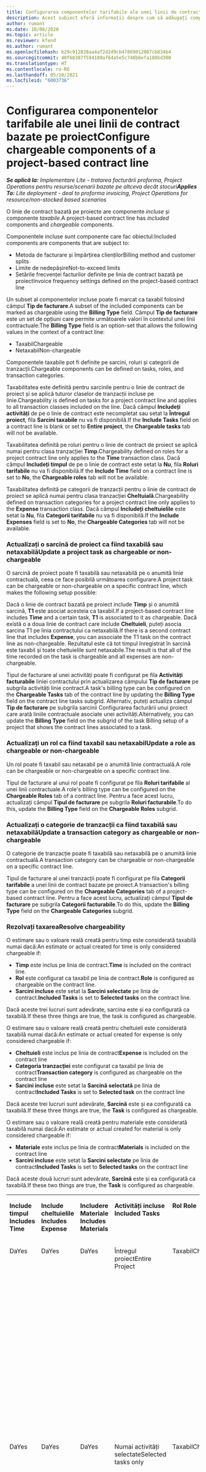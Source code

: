 ```yaml
---
title: Configurarea componentelor tarifabile ale unei linii de contract bazate pe proiect
description: Acest subiect oferă informații despre cum să adăugați componente taxabile la liniile contractuale în Project Operations.
author: rumant
ms.date: 10/08/2020
ms.topic: article
ms.reviewer: kfend
ms.author: rumant
ms.openlocfilehash: b29c912828aa4af2d2d9cb47869012087cb834b4
ms.sourcegitcommit: 40f68387f594180af64a5e5c748b6efa188bd300
ms.translationtype: HT
ms.contentlocale: ro-RO
ms.lasthandoff: 05/10/2021
ms.locfileid: "6003736"
---
```

# <a name="configure-chargeable-components-of-a-project-based-contract-line"></a><span data-ttu-id="975c3-103">Configurarea componentelor tarifabile ale unei linii de contract bazate pe proiect</span><span class="sxs-lookup"><span data-stu-id="975c3-103">Configure chargeable components of a project-based contract line</span></span>

<span data-ttu-id="975c3-104">_**Se aplică la:** Implementare Lite - tratarea facturării proforma, Project Operations pentru resurse/scenarii bazate pe altceva decât stocuri_</span><span class="sxs-lookup"><span data-stu-id="975c3-104">_**Applies To:** Lite deployment - deal to proforma invoicing, Project Operations for resource/non-stocked based scenarios_</span></span>

<span data-ttu-id="975c3-105">O linie de contract bazată pe proiecte are componente *incluse* și componente *taxabile*.</span><span class="sxs-lookup"><span data-stu-id="975c3-105">A project-based contract line has *included* components and *chargeable* components.</span></span>

<span data-ttu-id="975c3-106">Componentele incluse sunt componente care fac obiectul:</span><span class="sxs-lookup"><span data-stu-id="975c3-106">Included components are components that are subject to:</span></span>

  - <span data-ttu-id="975c3-107">Metoda de facturare și împărțirea clienților</span><span class="sxs-lookup"><span data-stu-id="975c3-107">Billing method and customer splits</span></span>
  - <span data-ttu-id="975c3-108">Limite de nedepășire</span><span class="sxs-lookup"><span data-stu-id="975c3-108">Not-to-exceed limits</span></span> 
  - <span data-ttu-id="975c3-109">Setările frecvenței facturilor definite pe linia de contract bazată pe proiect</span><span class="sxs-lookup"><span data-stu-id="975c3-109">Invoice frequency settings defined on the project-based contract line</span></span>

<span data-ttu-id="975c3-110">Un subset al componentelor incluse poate fi marcat ca taxabil folosind câmpul **Tip de facturare**.</span><span class="sxs-lookup"><span data-stu-id="975c3-110">A subset of the included components can be marked as chargeable using the **Billing Type** field.</span></span> <span data-ttu-id="975c3-111">Câmpul **Tip de facturare** este un set de opțiuni care permite următoarele valori în contextul unei linii contractuale:</span><span class="sxs-lookup"><span data-stu-id="975c3-111">The **Billing Type** field is an option-set that allows the following values in the context of a contract line:</span></span>

  - <span data-ttu-id="975c3-112">Taxabil</span><span class="sxs-lookup"><span data-stu-id="975c3-112">Chargeable</span></span>
  - <span data-ttu-id="975c3-113">Netaxabil</span><span class="sxs-lookup"><span data-stu-id="975c3-113">Non-chargeable</span></span>

<span data-ttu-id="975c3-114">Componentele taxabile pot fi definite pe sarcini, roluri și categorii de tranzacții.</span><span class="sxs-lookup"><span data-stu-id="975c3-114">Chargeable components can be defined on tasks, roles, and transaction categories.</span></span>

<span data-ttu-id="975c3-115">Taxabilitatea este definită pentru sarcinile pentru o linie de contract de proiect și se aplică tuturor claselor de tranzacții incluse pe linie.</span><span class="sxs-lookup"><span data-stu-id="975c3-115">Chargeability is defined on tasks for a project contract line and applies to all transaction classes included on the line.</span></span> <span data-ttu-id="975c3-116">Dacă câmpul **Includeți activități** de pe o linie de contract este necompletat sau setat la **Întregul proiect**, fila **Sarcini taxabile** nu va fi disponibilă.</span><span class="sxs-lookup"><span data-stu-id="975c3-116">If the **Include Tasks** field on a contract line is blank or set to **Entire project**, the **Chargeable tasks** tab will not be available.</span></span>

<span data-ttu-id="975c3-117">Taxabilitatea definită pe roluri pentru o linie de contract de proiect se aplică numai pentru clasa tranzacției **Timp**.</span><span class="sxs-lookup"><span data-stu-id="975c3-117">Chargeability defined on roles for a project contract line only applies to the **Time** transaction class.</span></span> <span data-ttu-id="975c3-118">Dacă câmpul **Includeți timpul** de pe o linie de contract este setat la **Nu**, fila **Roluri tarifabile** nu va fi disponibilă.</span><span class="sxs-lookup"><span data-stu-id="975c3-118">If the **Include Time** field on a contract line is set to **No**, the **Chargeable roles** tab will not be available.</span></span>

<span data-ttu-id="975c3-119">Taxabilitatea definită pe categorii de tranzacții pentru o linie de contract de proiect se aplică numai pentru clasa tranzacției **Cheltuială**.</span><span class="sxs-lookup"><span data-stu-id="975c3-119">Chargeability defined on transaction categories for a project contract line only applies to the **Expense** transaction class.</span></span> <span data-ttu-id="975c3-120">Dacă câmpul **Includeți cheltuielile** este setat la **Nu**, fila **Categorii tarifabile** nu va fi disponibilă.</span><span class="sxs-lookup"><span data-stu-id="975c3-120">If the **Include Expenses** field is set to **No**, the **Chargeable Categories** tab will not be available.</span></span>

### <a name="update-a-project-task-as-chargeable-or-non-chargeable"></a><span data-ttu-id="975c3-121">Actualizați o sarcină de proiect ca fiind taxabilă sau netaxabilă</span><span class="sxs-lookup"><span data-stu-id="975c3-121">Update a project task as chargeable or non-chargeable</span></span>

<span data-ttu-id="975c3-122">O sarcină de proiect poate fi taxabilă sau netaxabilă pe o anumită linie contractuală, ceea ce face posibilă următoarea configurare:</span><span class="sxs-lookup"><span data-stu-id="975c3-122">A project task can be chargeable or non-chargeable on a specific contract line, which makes the following setup possible:</span></span>

<span data-ttu-id="975c3-123">Dacă o linie de contract bazată pe proiect include **Timp** și o anumită sarcină, **T1** este asociat acesteia ca taxabil.</span><span class="sxs-lookup"><span data-stu-id="975c3-123">If a project-based contract line includes **Time** and a certain task, **T1** is associated to it as chargeable.</span></span> <span data-ttu-id="975c3-124">Dacă există o a doua linie de contract care include **Cheltuieli**, puteți asocia sarcina T1 pe linia contractului ca netaxabilă.</span><span class="sxs-lookup"><span data-stu-id="975c3-124">If there is a second contract line that includes **Expense**, you can associate the T1 task on the contract line as non-chargeable.</span></span> <span data-ttu-id="975c3-125">Rezultatul este că tot timpul înregistrat în sarcină este taxabil și toate cheltuielile sunt netaxabile.</span><span class="sxs-lookup"><span data-stu-id="975c3-125">The result is that all of the time recorded on the task is chargeable and all expenses are non-chargeable.</span></span>

<span data-ttu-id="975c3-126">Tipul de facturare al unei activități poate fi configurat pe fila **Activități facturabile** liniei contractului prin actualizarea câmpului **Tip de facturare** pe subgrila activități linie contract.</span><span class="sxs-lookup"><span data-stu-id="975c3-126">A task's billing type can be configured on the **Chargeable Tasks** tab of the contract line by updating the **Billing Type** field on the contract line tasks subgrid.</span></span> <span data-ttu-id="975c3-127">Alternativ, puteți actualiza câmpul **Tip de facturare** pe subgrila sarcinii Configurarea facturării unui proiect care arată liniile contractuale asociate unei activități.</span><span class="sxs-lookup"><span data-stu-id="975c3-127">Alternatively, you can update the **Billing Type** field on the subgrid of the task Billing setup of a project that shows the contract lines associated to a task.</span></span>

### <a name="update-a-role-as-chargeable-or-non-chargeable"></a><span data-ttu-id="975c3-128">Actualizați un rol ca fiind taxabil sau netaxabil</span><span class="sxs-lookup"><span data-stu-id="975c3-128">Update a role as chargeable or non-chargeable</span></span>

<span data-ttu-id="975c3-129">Un rol poate fi taxabil sau netaxabil pe o anumită linie contractuală.</span><span class="sxs-lookup"><span data-stu-id="975c3-129">A role can be chargeable or non-chargeable on a specific contract line.</span></span>

<span data-ttu-id="975c3-130">Tipul de facturare al unui rol poate fi configurat pe fila **Roluri tarifabile** al unei linii contractuale.</span><span class="sxs-lookup"><span data-stu-id="975c3-130">A role's billing type can be configured on the **Chargeable Roles** tab of a contract line.</span></span> <span data-ttu-id="975c3-131">Pentru a face acest lucru, actualizați câmpul **Tipul de facturare** pe subgrila **Roluri facturabile**.</span><span class="sxs-lookup"><span data-stu-id="975c3-131">To do this, update the **Billing Type** field on the **Chargeable Roles** subgrid.</span></span>

### <a name="update-a-transaction-category-as-chargeable-or-non-chargeable"></a><span data-ttu-id="975c3-132">Actualizați o categorie de tranzacții ca fiind taxabilă sau netaxabilă</span><span class="sxs-lookup"><span data-stu-id="975c3-132">Update a transaction category as chargeable or non-chargeable</span></span>

<span data-ttu-id="975c3-133">O categorie de tranzacție poate fi taxabilă sau netaxabilă pe o anumită linie contractuală.</span><span class="sxs-lookup"><span data-stu-id="975c3-133">A transaction category can be chargeable or non-chargeable on a specific contract line.</span></span>

<span data-ttu-id="975c3-134">Tipul de facturare al unei tranzacții poate fi configurat pe fila **Categorii tarifabile** a unei linii de contract bazate pe proiect.</span><span class="sxs-lookup"><span data-stu-id="975c3-134">A transaction's billing type can be configured on the **Chargeable Categories** tab of a project-based contract line.</span></span> <span data-ttu-id="975c3-135">Pentru a face acest lucru, actualizați câmpul **Tipul de facturare** pe subgrila **Categorii facturabile**.</span><span class="sxs-lookup"><span data-stu-id="975c3-135">To do this, update the **Billing Type** field on the **Chargeable Categories** subgrid.</span></span>

### <a name="resolve-chargeability"></a><span data-ttu-id="975c3-136">Rezolvați taxarea</span><span class="sxs-lookup"><span data-stu-id="975c3-136">Resolve chargeability</span></span>

<span data-ttu-id="975c3-137">O estimare sau o valoare reală creată pentru timp este considerată taxabilă numai dacă:</span><span class="sxs-lookup"><span data-stu-id="975c3-137">An estimate or actual created for time is only considered chargeable if:</span></span>

   - <span data-ttu-id="975c3-138">**Timp** este inclus pe linia de contract.</span><span class="sxs-lookup"><span data-stu-id="975c3-138">**Time** is included on the contract line.</span></span>
   - <span data-ttu-id="975c3-139">**Rol** este configurat ca taxabil pe linia de contract.</span><span class="sxs-lookup"><span data-stu-id="975c3-139">**Role** is configured as chargeable on the contract line.</span></span>
   - <span data-ttu-id="975c3-140">**Sarcini incluse** este setat la **Sarcini selectate** pe linia de contract.</span><span class="sxs-lookup"><span data-stu-id="975c3-140">**Included Tasks** is set to **Selected tasks** on the contract line.</span></span>
 
 <span data-ttu-id="975c3-141">Dacă aceste trei lucruri sunt adevărate, sarcina este și ea configurată ca taxabilă.</span><span class="sxs-lookup"><span data-stu-id="975c3-141">If these three things are true, the task is configured as chargeable.</span></span> 

<span data-ttu-id="975c3-142">O estimare sau o valoare reală creată pentru cheltuieli este considerată taxabilă numai dacă:</span><span class="sxs-lookup"><span data-stu-id="975c3-142">An estimate or actual created for expense is only considered chargeable if:</span></span>

   - <span data-ttu-id="975c3-143">**Cheltuieli** este inclus pe linia de contract</span><span class="sxs-lookup"><span data-stu-id="975c3-143">**Expense** is included on the contract line</span></span>
   - <span data-ttu-id="975c3-144">**Categoria tranzacției** este configurat ca taxabil pe linia de contract</span><span class="sxs-lookup"><span data-stu-id="975c3-144">**Transaction category** is configured as chargeable on the contract line</span></span>
   - <span data-ttu-id="975c3-145">**Sarcini incluse** este setat la **Sarcină selectată** pe linia de contract</span><span class="sxs-lookup"><span data-stu-id="975c3-145">**Included Tasks** is set to **Selected task** on the contract line</span></span>
  
 <span data-ttu-id="975c3-146">Dacă aceste trei lucruri sunt adevărate, **Sarcină** este și ea configurată ca taxabilă.</span><span class="sxs-lookup"><span data-stu-id="975c3-146">If these three things are true, the **Task** is configured as chargeable.</span></span> 

<span data-ttu-id="975c3-147">O estimare sau o valoare reală creată pentru materiale este considerată taxabilă numai dacă:</span><span class="sxs-lookup"><span data-stu-id="975c3-147">An estimate or actual created for material is only considered chargeable if:</span></span>

   - <span data-ttu-id="975c3-148">**Materiale** este inclus pe linia de contract</span><span class="sxs-lookup"><span data-stu-id="975c3-148">**Materials** is included on the contract line</span></span>
   - <span data-ttu-id="975c3-149">**Sarcini incluse** este setat la **Sarcini selectate** pe linia de contract</span><span class="sxs-lookup"><span data-stu-id="975c3-149">**Included Tasks** is set to **Selected tasks** on the contract line</span></span>

<span data-ttu-id="975c3-150">Dacă aceste două lucruri sunt adevărate, **Sarcină** este și ea configurată ca taxabilă.</span><span class="sxs-lookup"><span data-stu-id="975c3-150">If these two things are true, the **Task** is configured as chargeable.</span></span> 

<table border="0" cellspacing="0" cellpadding="0">
    <tbody>
        <tr>
            <td width="70" valign="top">
                <p><span data-ttu-id="975c3-151">
                    <strong>Include timpul</strong>
                </span><span class="sxs-lookup"><span data-stu-id="975c3-151">
                    <strong>Includes Time</strong>
                </span></span></p>
            </td>
            <td width="78" valign="top">
                <p><span data-ttu-id="975c3-152">
                    <strong>Include cheltuielile</strong>
                    <strong></strong>
                </span><span class="sxs-lookup"><span data-stu-id="975c3-152">
                    <strong>Includes Expense</strong>
                    <strong></strong>
                </span></span></p>
            </td>
            <td width="63" valign="top">
                <p><span data-ttu-id="975c3-153">
                    <strong>Includere Materiale</strong>
                    <strong></strong>
                </span><span class="sxs-lookup"><span data-stu-id="975c3-153">
                    <strong>Includes Materials</strong>
                    <strong></strong>
                </span></span></p>
            </td>
            <td width="75" valign="top">
                <p><span data-ttu-id="975c3-154">
                    <strong>Activități incluse</strong>
                    <strong></strong>
                </span><span class="sxs-lookup"><span data-stu-id="975c3-154">
                    <strong>Included Tasks</strong>
                    <strong></strong>
                </span></span></p>
            </td>
            <td width="65" valign="top">
                <p><span data-ttu-id="975c3-155">
                    <strong>Rol</strong>
                    <strong></strong>
                </span><span class="sxs-lookup"><span data-stu-id="975c3-155">
                    <strong>Role</strong>
                    <strong></strong>
                </span></span></p>
            </td>
            <td width="70" valign="top">
                <p><span data-ttu-id="975c3-156">
                    <strong>Categorie</strong>
                    <strong></strong>
                </span><span class="sxs-lookup"><span data-stu-id="975c3-156">
                    <strong>Category</strong>
                    <strong></strong>
                </span></span></p>
            </td>
            <td width="65" valign="top">
                <p><span data-ttu-id="975c3-157">
                    <strong>Activitate</strong>
                    <strong></strong>
                </span><span class="sxs-lookup"><span data-stu-id="975c3-157">
                    <strong>Task</strong>
                    <strong></strong>
                </span></span></p>
            </td>
            <td width="350" valign="top">
                <p><span data-ttu-id="975c3-158">
                    <strong>Impactul taxării</strong>
                </span><span class="sxs-lookup"><span data-stu-id="975c3-158">
                    <strong>Chargeability impact</strong>
                </span></span></p>
            </td>
        </tr>
        <tr>
            <td width="70" valign="top">
                <p>
<span data-ttu-id="975c3-159">Da</span><span class="sxs-lookup"><span data-stu-id="975c3-159">Yes</span></span> </p>
            </td>
            <td width="78" valign="top">
                <p>
<span data-ttu-id="975c3-160">Da</span><span class="sxs-lookup"><span data-stu-id="975c3-160">Yes</span></span> </p>
            </td>
            <td width="63" valign="top">
                <p>
<span data-ttu-id="975c3-161">Da</span><span class="sxs-lookup"><span data-stu-id="975c3-161">Yes</span></span> </p>
            </td>
            <td width="75" valign="top">
                <p>
<span data-ttu-id="975c3-162">Întregul proiect</span><span class="sxs-lookup"><span data-stu-id="975c3-162">Entire Project</span></span> </p>
            </td>
            <td width="65" valign="top">
                <p>
<span data-ttu-id="975c3-163">Taxabil</span><span class="sxs-lookup"><span data-stu-id="975c3-163">Chargeable</span></span> </p>
            </td>
            <td width="70" valign="top">
                <p>
<span data-ttu-id="975c3-164">Taxabil</span><span class="sxs-lookup"><span data-stu-id="975c3-164">Chargeable</span></span> </p>
            </td>
            <td width="65" valign="top">
                <p>
<span data-ttu-id="975c3-165">Nu se poate seta</span><span class="sxs-lookup"><span data-stu-id="975c3-165">Can't be set</span></span> </p>
            </td>
            <td width="350" valign="top">
                <p>
<span data-ttu-id="975c3-166">Facturare la un timp real: <strong>Taxabil</strong>
                </span><span class="sxs-lookup"><span data-stu-id="975c3-166">Billing on a time actual: <strong>Chargeable</strong>
                </span></span></p>
                <p>
<span data-ttu-id="975c3-167">Tipul de facturare pe cheltuieli reale: <strong>Taxabil</strong>
                </span><span class="sxs-lookup"><span data-stu-id="975c3-167">Billing type on expense actual: <strong>Chargeable</strong>
                </span></span></p>
                <p>
<span data-ttu-id="975c3-168">Tipul de facturare pe materialul real: <strong>Taxabil</strong>
                </span><span class="sxs-lookup"><span data-stu-id="975c3-168">Billing type on material actual: <strong>Chargeable</strong>
                </span></span></p>
            </td>
        </tr>
        <tr>
            <td width="70" valign="top">
                <p>
<span data-ttu-id="975c3-169">Da</span><span class="sxs-lookup"><span data-stu-id="975c3-169">Yes</span></span> </p>
            </td>
            <td width="78" valign="top">
                <p>
<span data-ttu-id="975c3-170">Da</span><span class="sxs-lookup"><span data-stu-id="975c3-170">Yes</span></span> </p>
            </td>
            <td width="63" valign="top">
                <p>
<span data-ttu-id="975c3-171">Da</span><span class="sxs-lookup"><span data-stu-id="975c3-171">Yes</span></span> </p>
            </td>
            <td width="75" valign="top">
                <p>
<span data-ttu-id="975c3-172">Numai activități selectate</span><span class="sxs-lookup"><span data-stu-id="975c3-172">Selected tasks only</span></span> </p>
            </td>
            <td width="65" valign="top">
                <p>
<span data-ttu-id="975c3-173">Taxabil</span><span class="sxs-lookup"><span data-stu-id="975c3-173">Chargeable</span></span> </p>
            </td>
            <td width="70" valign="top">
                <p>
<span data-ttu-id="975c3-174">Taxabil</span><span class="sxs-lookup"><span data-stu-id="975c3-174">Chargeable</span></span> </p>
            </td>
            <td width="65" valign="top">
                <p>
<span data-ttu-id="975c3-175">Taxabil</span><span class="sxs-lookup"><span data-stu-id="975c3-175">Chargeable</span></span> </p>
            </td>
            <td width="350" valign="top">
                <p>
<span data-ttu-id="975c3-176">Facturare la un timp real: <strong>Taxabil</strong>
                </span><span class="sxs-lookup"><span data-stu-id="975c3-176">Billing on a time actual: <strong>Chargeable</strong>
                </span></span></p>
                <p>
<span data-ttu-id="975c3-177">Tipul de facturare pe cheltuieli reale: <strong>Taxabil</strong>
                </span><span class="sxs-lookup"><span data-stu-id="975c3-177">Billing type on expense actual: <strong>Chargeable</strong>
                </span></span></p>
                <p>
<span data-ttu-id="975c3-178">Tipul de facturare pe materialul real: <strong>Taxabil</strong>
                </span><span class="sxs-lookup"><span data-stu-id="975c3-178">Billing type on material actual: <strong>Chargeable</strong>
                </span></span></p>
            </td>
        </tr>
        <tr>
            <td width="70" valign="top">
                <p>
<span data-ttu-id="975c3-179">Da</span><span class="sxs-lookup"><span data-stu-id="975c3-179">Yes</span></span> </p>
            </td>
            <td width="78" valign="top">
                <p>
<span data-ttu-id="975c3-180">Da</span><span class="sxs-lookup"><span data-stu-id="975c3-180">Yes</span></span> </p>
            </td>
            <td width="63" valign="top">
                <p>
<span data-ttu-id="975c3-181">Da</span><span class="sxs-lookup"><span data-stu-id="975c3-181">Yes</span></span> </p>
            </td>
            <td width="75" valign="top">
                <p>
<span data-ttu-id="975c3-182">Numai activități selectate</span><span class="sxs-lookup"><span data-stu-id="975c3-182">Selected tasks only</span></span> </p>
            </td>
            <td width="65" valign="top">
                <p><span data-ttu-id="975c3-183">
                    <strong>Netaxabil</strong>
                </span><span class="sxs-lookup"><span data-stu-id="975c3-183">
                    <strong>Non - Chargeable</strong>
                </span></span></p>
            </td>
            <td width="70" valign="top">
                <p>
<span data-ttu-id="975c3-184">Taxabil</span><span class="sxs-lookup"><span data-stu-id="975c3-184">Chargeable</span></span> </p>
            </td>
            <td width="65" valign="top">
                <p>
<span data-ttu-id="975c3-185">Taxabil</span><span class="sxs-lookup"><span data-stu-id="975c3-185">Chargeable</span></span> </p>
            </td>
            <td width="350" valign="top">
                <p>
<span data-ttu-id="975c3-186">Facturare la un timp real: <strong>Netaxabil</strong>
                </span><span class="sxs-lookup"><span data-stu-id="975c3-186">Billing on a time actual: <strong>Non-Chargeable</strong>
                </span></span></p>
                <p>
<span data-ttu-id="975c3-187">Tipul de facturare pentru cheltuieli reale: Taxabil</span><span class="sxs-lookup"><span data-stu-id="975c3-187">Billing type on expense actual: Chargeable</span></span> </p>
                <p>
<span data-ttu-id="975c3-188">Tipul de facturare pentru materialul real: Taxabil</span><span class="sxs-lookup"><span data-stu-id="975c3-188">Billing type on material actual: Chargeable</span></span> </p>
            </td>
        </tr>
        <tr>
            <td width="70" valign="top">
                <p>
<span data-ttu-id="975c3-189">Da</span><span class="sxs-lookup"><span data-stu-id="975c3-189">Yes</span></span> </p>
            </td>
            <td width="78" valign="top">
                <p>
<span data-ttu-id="975c3-190">Da</span><span class="sxs-lookup"><span data-stu-id="975c3-190">Yes</span></span> </p>
            </td>
            <td width="63" valign="top">
                <p>
<span data-ttu-id="975c3-191">Da</span><span class="sxs-lookup"><span data-stu-id="975c3-191">Yes</span></span> </p>
            </td>
            <td width="75" valign="top">
                <p>
<span data-ttu-id="975c3-192">Numai activități selectate</span><span class="sxs-lookup"><span data-stu-id="975c3-192">Selected tasks only</span></span> </p>
            </td>
            <td width="65" valign="top">
                <p>
<span data-ttu-id="975c3-193">Taxabil</span><span class="sxs-lookup"><span data-stu-id="975c3-193">Chargeable</span></span> </p>
            </td>
            <td width="70" valign="top">
                <p>
<span data-ttu-id="975c3-194">Taxabil</span><span class="sxs-lookup"><span data-stu-id="975c3-194">Chargeable</span></span> </p>
            </td>
            <td width="65" valign="top">
                <p><span data-ttu-id="975c3-195">
                    <strong>Netaxabil</strong>
                </span><span class="sxs-lookup"><span data-stu-id="975c3-195">
                    <strong>Non-Chargeable</strong>
                </span></span></p>
            </td>
            <td width="350" valign="top">
                <p>
<span data-ttu-id="975c3-196">Facturare la un timp real: <strong>Netaxabil</strong>
                </span><span class="sxs-lookup"><span data-stu-id="975c3-196">Billing on a time actual: <strong>Non-Chargeable</strong>
                </span></span></p>
                <p>
<span data-ttu-id="975c3-197">Tip de facturare pe cheltuieli reale: <strong>Netaxabil</strong>
                </span><span class="sxs-lookup"><span data-stu-id="975c3-197">Billing type on expense actual: <strong>Non-Chargeable</strong>
                </span></span></p>
                <p>
<span data-ttu-id="975c3-198">Tip de facturare pe materiale reale: <strong>Netaxabil</strong>
                </span><span class="sxs-lookup"><span data-stu-id="975c3-198">Billing type on material actual: <strong>Non-Chargeable</strong>
                </span></span></p>
            </td>
        </tr>
        <tr>
            <td width="70" valign="top">
                <p>
<span data-ttu-id="975c3-199">Da</span><span class="sxs-lookup"><span data-stu-id="975c3-199">Yes</span></span> </p>
            </td>
            <td width="78" valign="top">
                <p>
<span data-ttu-id="975c3-200">Da</span><span class="sxs-lookup"><span data-stu-id="975c3-200">Yes</span></span> </p>
            </td>
            <td width="63" valign="top">
                <p>
<span data-ttu-id="975c3-201">Da</span><span class="sxs-lookup"><span data-stu-id="975c3-201">Yes</span></span> </p>
            </td>
            <td width="75" valign="top">
                <p>
<span data-ttu-id="975c3-202">Numai activități selectate</span><span class="sxs-lookup"><span data-stu-id="975c3-202">Selected tasks only</span></span> </p>
            </td>
            <td width="65" valign="top">
                <p><span data-ttu-id="975c3-203">
                    <strong>Netaxabil</strong>
                </span><span class="sxs-lookup"><span data-stu-id="975c3-203">
                    <strong>Non-Chargeable</strong>
                </span></span></p>
            </td>
            <td width="70" valign="top">
                <p>
<span data-ttu-id="975c3-204">Taxabil</span><span class="sxs-lookup"><span data-stu-id="975c3-204">Chargeable</span></span> </p>
            </td>
            <td width="65" valign="top">
                <p><span data-ttu-id="975c3-205">
                    <strong>Netaxabil</strong>
                </span><span class="sxs-lookup"><span data-stu-id="975c3-205">
                    <strong>Non- Chargeable</strong>
                </span></span></p>
            </td>
            <td width="350" valign="top">
                <p>
<span data-ttu-id="975c3-206">Facturare la un timp real: <strong>Netaxabil</strong>
                </span><span class="sxs-lookup"><span data-stu-id="975c3-206">Billing on a time actual: <strong>Non-Chargeable</strong>
                </span></span></p>
                <p>
<span data-ttu-id="975c3-207">Tip de facturare pe cheltuieli reale: <strong>Netaxabil</strong>
                </span><span class="sxs-lookup"><span data-stu-id="975c3-207">Billing type on expense actual: <strong>Non-Chargeable</strong>
                </span></span></p>
                <p>
<span data-ttu-id="975c3-208">Tip de facturare pe materiale reale: <strong>Netaxabil</strong>
                </span><span class="sxs-lookup"><span data-stu-id="975c3-208">Billing type on material actual: <strong> Non-Chargeable</strong>
                </span></span></p>
            </td>
        </tr>
        <tr>
            <td width="70" valign="top">
                <p>
<span data-ttu-id="975c3-209">Da</span><span class="sxs-lookup"><span data-stu-id="975c3-209">Yes</span></span> </p>
            </td>
            <td width="78" valign="top">
                <p>
<span data-ttu-id="975c3-210">Da</span><span class="sxs-lookup"><span data-stu-id="975c3-210">Yes</span></span> </p>
            </td>
            <td width="63" valign="top">
                <p>
<span data-ttu-id="975c3-211">Da</span><span class="sxs-lookup"><span data-stu-id="975c3-211">Yes</span></span> </p>
            </td>
            <td width="75" valign="top">
                <p>
<span data-ttu-id="975c3-212">Numai activități selectate</span><span class="sxs-lookup"><span data-stu-id="975c3-212">Selected tasks only</span></span> </p>
            </td>
            <td width="65" valign="top">
                <p><span data-ttu-id="975c3-213">
                    <strong>Netaxabil</strong>
                </span><span class="sxs-lookup"><span data-stu-id="975c3-213">
                    <strong>Non-Chargeable</strong>
                </span></span></p>
            </td>
            <td width="70" valign="top">
                <p><span data-ttu-id="975c3-214">
                    <strong>Netaxabil</strong>
                </span><span class="sxs-lookup"><span data-stu-id="975c3-214">
                    <strong>Non-Chargeable</strong>
                </span></span></p>
            </td>
            <td width="65" valign="top">
                <p>
<span data-ttu-id="975c3-215">Taxabil</span><span class="sxs-lookup"><span data-stu-id="975c3-215">Chargeable</span></span> </p>
            </td>
            <td width="350" valign="top">
                <p>
<span data-ttu-id="975c3-216">Facturare la un timp real: <strong>Netaxabil</strong>
                </span><span class="sxs-lookup"><span data-stu-id="975c3-216">Billing on a time actual: <strong>Non-Chargeable</strong>
                </span></span></p>
                <p>
<span data-ttu-id="975c3-217">Tip de facturare pe cheltuieli reale: <strong>Netaxabil</strong>
                </span><span class="sxs-lookup"><span data-stu-id="975c3-217">Billing type on expense actual: <strong> Non-Chargeable</strong>
                </span></span></p>
                <p>
<span data-ttu-id="975c3-218">Tipul de facturare pentru materialul real: Taxabil</span><span class="sxs-lookup"><span data-stu-id="975c3-218">Billing type on material actual: Chargeable</span></span> </p>
            </td>
        </tr>
        <tr>
            <td width="70" valign="top">
                <p><span data-ttu-id="975c3-219">
                    <strong>No</strong>
                </span><span class="sxs-lookup"><span data-stu-id="975c3-219">
                    <strong>No</strong>
                </span></span></p>
            </td>
            <td width="78" valign="top">
                <p>
<span data-ttu-id="975c3-220">Da</span><span class="sxs-lookup"><span data-stu-id="975c3-220">Yes</span></span> </p>
            </td>
            <td width="63" valign="top">
                <p>
<span data-ttu-id="975c3-221">Da</span><span class="sxs-lookup"><span data-stu-id="975c3-221">Yes</span></span> </p>
            </td>
            <td width="75" valign="top">
                <p>
<span data-ttu-id="975c3-222">Întregul proiect</span><span class="sxs-lookup"><span data-stu-id="975c3-222">Entire Project</span></span> </p>
            </td>
            <td width="65" valign="top">
                <p>
<span data-ttu-id="975c3-223">Nu se poate seta</span><span class="sxs-lookup"><span data-stu-id="975c3-223">Can't be set</span></span> </p>
            </td>
            <td width="70" valign="top">
                <p><span data-ttu-id="975c3-224">
                    <strong>Taxabil</strong>
                </span><span class="sxs-lookup"><span data-stu-id="975c3-224">
                    <strong>Chargeable</strong>
                </span></span></p>
            </td>
            <td width="65" valign="top">
                <p>
<span data-ttu-id="975c3-225">Nu se poate seta</span><span class="sxs-lookup"><span data-stu-id="975c3-225">Can't be set</span></span> </p>
            </td>
            <td width="350" valign="top">
                <p>
<span data-ttu-id="975c3-226">Facturare pe un timp real: <strong>Indisponibil</strong>
                </span><span class="sxs-lookup"><span data-stu-id="975c3-226">Billing on a time actual: <strong>Not available</strong>
                </span></span></p>
                <p>
<span data-ttu-id="975c3-227">Tipul de facturare pentru cheltuieli reale: Taxabil</span><span class="sxs-lookup"><span data-stu-id="975c3-227">Billing type on expense actual: Chargeable</span></span> </p>
                <p>
<span data-ttu-id="975c3-228">Tipul de facturare pentru materialul real: Taxabil</span><span class="sxs-lookup"><span data-stu-id="975c3-228">Billing type on material actual: Chargeable</span></span> </p>
            </td>
        </tr>
        <tr>
            <td width="70" valign="top">
                <p><span data-ttu-id="975c3-229">
                    <strong>No</strong>
                </span><span class="sxs-lookup"><span data-stu-id="975c3-229">
                    <strong>No</strong>
                </span></span></p>
            </td>
            <td width="78" valign="top">
                <p>
<span data-ttu-id="975c3-230">Da</span><span class="sxs-lookup"><span data-stu-id="975c3-230">Yes</span></span> </p>
            </td>
            <td width="63" valign="top">
                <p>
<span data-ttu-id="975c3-231">Da</span><span class="sxs-lookup"><span data-stu-id="975c3-231">Yes</span></span> </p>
            </td>
            <td width="75" valign="top">
                <p>
<span data-ttu-id="975c3-232">Întregul proiect</span><span class="sxs-lookup"><span data-stu-id="975c3-232">Entire Project</span></span> </p>
            </td>
            <td width="65" valign="top">
                <p>
<span data-ttu-id="975c3-233">Nu se poate seta</span><span class="sxs-lookup"><span data-stu-id="975c3-233">Can't be set</span></span> </p>
            </td>
            <td width="70" valign="top">
                <p><span data-ttu-id="975c3-234">
                    <strong>Netaxabil</strong>
                </span><span class="sxs-lookup"><span data-stu-id="975c3-234">
                    <strong>Non-Chargeable</strong>
                </span></span></p>
            </td>
            <td width="65" valign="top">
                <p>
<span data-ttu-id="975c3-235">Nu se poate seta</span><span class="sxs-lookup"><span data-stu-id="975c3-235">Can't be set</span></span> </p>
            </td>
            <td width="350" valign="top">
                <p>
<span data-ttu-id="975c3-236">Facturare pe un timp real: <strong>Indisponibil</strong>
                </span><span class="sxs-lookup"><span data-stu-id="975c3-236">Billing on a time actual: <strong>Not available</strong>
                </span></span></p>
                <p>
<span data-ttu-id="975c3-237">Tip de facturare pe cheltuieli reale: <strong>Netaxabil</strong>
                </span><span class="sxs-lookup"><span data-stu-id="975c3-237">Billing type on expense actual: <strong> Non-chargeable</strong>
                </span></span></p>
                <p>
<span data-ttu-id="975c3-238">Tipul de facturare pentru materialul real: Taxabil</span><span class="sxs-lookup"><span data-stu-id="975c3-238">Billing type on material actual: Chargeable</span></span> </p>
            </td>
        </tr>
        <tr>
            <td width="70" valign="top">
                <p>
<span data-ttu-id="975c3-239">Da</span><span class="sxs-lookup"><span data-stu-id="975c3-239">Yes</span></span> </p>
            </td>
            <td width="78" valign="top">
                <p><span data-ttu-id="975c3-240">
                    <strong>No</strong>
                </span><span class="sxs-lookup"><span data-stu-id="975c3-240">
                    <strong>No</strong>
                </span></span></p>
            </td>
            <td width="63" valign="top">
                <p>
<span data-ttu-id="975c3-241">Da</span><span class="sxs-lookup"><span data-stu-id="975c3-241">Yes</span></span> </p>
            </td>
            <td width="75" valign="top">
                <p>
<span data-ttu-id="975c3-242">Întregul proiect</span><span class="sxs-lookup"><span data-stu-id="975c3-242">Entire Project</span></span> </p>
            </td>
            <td width="65" valign="top">
                <p>
<span data-ttu-id="975c3-243">Taxabil</span><span class="sxs-lookup"><span data-stu-id="975c3-243">Chargeable</span></span> </p>
            </td>
            <td width="70" valign="top">
                <p>
<span data-ttu-id="975c3-244">Nu se poate seta</span><span class="sxs-lookup"><span data-stu-id="975c3-244">Can't be set</span></span> </p>
            </td>
            <td width="65" valign="top">
                <p>
<span data-ttu-id="975c3-245">Nu se poate seta</span><span class="sxs-lookup"><span data-stu-id="975c3-245">Can't be set</span></span> </p>
            </td>
            <td width="350" valign="top">
                <p>
<span data-ttu-id="975c3-246">Facturare la un timp real: Taxabil</span><span class="sxs-lookup"><span data-stu-id="975c3-246">Billing on a time actual: Chargeable</span></span> </p>
                <p>
<span data-ttu-id="975c3-247">Tipul de facturare pe cheltuieli reale:<strong> Indisponibil</strong>
                </span><span class="sxs-lookup"><span data-stu-id="975c3-247">Billing type on expense actual:<strong> Not available</strong>
                </span></span></p>
                <p>
<span data-ttu-id="975c3-248">Tipul de facturare pentru materialul real: Taxabil</span><span class="sxs-lookup"><span data-stu-id="975c3-248">Billing type on material actual: Chargeable</span></span> </p>
            </td>
        </tr>
        <tr>
            <td width="70" valign="top">
                <p>
<span data-ttu-id="975c3-249">Da</span><span class="sxs-lookup"><span data-stu-id="975c3-249">Yes</span></span> </p>
            </td>
            <td width="78" valign="top">
                <p><span data-ttu-id="975c3-250">
                    <strong>No</strong>
                </span><span class="sxs-lookup"><span data-stu-id="975c3-250">
                    <strong>No</strong>
                </span></span></p>
            </td>
            <td width="63" valign="top">
                <p>
<span data-ttu-id="975c3-251">Da</span><span class="sxs-lookup"><span data-stu-id="975c3-251">Yes</span></span> </p>
            </td>
            <td width="75" valign="top">
                <p>
<span data-ttu-id="975c3-252">Întregul proiect</span><span class="sxs-lookup"><span data-stu-id="975c3-252">Entire Project</span></span> </p>
            </td>
            <td width="65" valign="top">
                <p><span data-ttu-id="975c3-253">
                    <strong>Netaxabil</strong>
                </span><span class="sxs-lookup"><span data-stu-id="975c3-253">
                    <strong>Non-Chargeable</strong>
                </span></span></p>
            </td>
            <td width="70" valign="top">
                <p>
<span data-ttu-id="975c3-254">Nu se poate seta</span><span class="sxs-lookup"><span data-stu-id="975c3-254">Can't be set</span></span> </p>
            </td>
            <td width="65" valign="top">
                <p>
<span data-ttu-id="975c3-255">Nu se poate seta</span><span class="sxs-lookup"><span data-stu-id="975c3-255">Can't be set</span></span> </p>
            </td>
            <td width="350" valign="top">
                <p>
<span data-ttu-id="975c3-256">Facturare la un timp real: <strong>Netaxabil</strong>
                </span><span class="sxs-lookup"><span data-stu-id="975c3-256">Billing on a time actual: <strong>Non-chargeable </strong>
                </span></span></p>
                <p>
<span data-ttu-id="975c3-257">Tipul de facturare pe cheltuieli reale:<strong> Indisponibil</strong>
                </span><span class="sxs-lookup"><span data-stu-id="975c3-257">Billing type on expense actual:<strong> Not available</strong>
                </span></span></p>
                <p>
<span data-ttu-id="975c3-258">Tipul de facturare pentru materialul real: Taxabil</span><span class="sxs-lookup"><span data-stu-id="975c3-258">Billing type on material actual: Chargeable</span></span> </p>
            </td>
        </tr>
        <tr>
            <td width="70" valign="top">
                <p>
<span data-ttu-id="975c3-259">Da</span><span class="sxs-lookup"><span data-stu-id="975c3-259">Yes</span></span> </p>
            </td>
            <td width="78" valign="top">
                <p>
<span data-ttu-id="975c3-260">Da</span><span class="sxs-lookup"><span data-stu-id="975c3-260">Yes</span></span> </p>
            </td>
            <td width="63" valign="top">
                <p><span data-ttu-id="975c3-261">
                    <strong>No</strong>
                </span><span class="sxs-lookup"><span data-stu-id="975c3-261">
                    <strong>No</strong>
                </span></span></p>
            </td>
            <td width="75" valign="top">
                <p>
<span data-ttu-id="975c3-262">Întregul proiect</span><span class="sxs-lookup"><span data-stu-id="975c3-262">Entire Project</span></span> </p>
            </td>
            <td width="65" valign="top">
                <p>
<span data-ttu-id="975c3-263">Taxabil</span><span class="sxs-lookup"><span data-stu-id="975c3-263">Chargeable</span></span> </p>
            </td>
            <td width="70" valign="top">
                <p>
<span data-ttu-id="975c3-264">Taxabil</span><span class="sxs-lookup"><span data-stu-id="975c3-264">Chargeable</span></span> </p>
            </td>
            <td width="65" valign="top">
                <p>
<span data-ttu-id="975c3-265">Nu se poate seta</span><span class="sxs-lookup"><span data-stu-id="975c3-265">Can't be set</span></span> </p>
            </td>
            <td width="350" valign="top">
                <p>
<span data-ttu-id="975c3-266">Facturare la un timp real: Taxabil</span><span class="sxs-lookup"><span data-stu-id="975c3-266">Billing on a time actual: Chargeable</span></span> </p>
                <p>
<span data-ttu-id="975c3-267">Tipul de facturare pentru cheltuieli reale: Taxabil</span><span class="sxs-lookup"><span data-stu-id="975c3-267">Billing type on expense actual: Chargeable</span></span> </p>
                <p>
<span data-ttu-id="975c3-268">Tipul de facturare pe materiale reale:<strong> Indisponibil</strong>
                </span><span class="sxs-lookup"><span data-stu-id="975c3-268">Billing type on material actual: <strong> Not available</strong>
                </span></span></p>
            </td>
        </tr>
        <tr>
            <td width="70" valign="top">
                <p>
<span data-ttu-id="975c3-269">Da</span><span class="sxs-lookup"><span data-stu-id="975c3-269">Yes</span></span> </p>
            </td>
            <td width="78" valign="top">
                <p>
<span data-ttu-id="975c3-270">Da</span><span class="sxs-lookup"><span data-stu-id="975c3-270">Yes</span></span> </p>
            </td>
            <td width="63" valign="top">
                <p><span data-ttu-id="975c3-271">
                    <strong>No</strong>
                </span><span class="sxs-lookup"><span data-stu-id="975c3-271">
                    <strong>No</strong>
                </span></span></p>
            </td>
            <td width="75" valign="top">
                <p>
<span data-ttu-id="975c3-272">Întregul proiect</span><span class="sxs-lookup"><span data-stu-id="975c3-272">Entire Project</span></span> </p>
            </td>
            <td width="65" valign="top">
                <p><span data-ttu-id="975c3-273">
                    <strong>Netaxabil</strong>
                </span><span class="sxs-lookup"><span data-stu-id="975c3-273">
                    <strong>Non-Chargeable</strong>
                </span></span></p>
            </td>
            <td width="70" valign="top">
                <p><span data-ttu-id="975c3-274">
                    <strong>Netaxabil</strong>
                </span><span class="sxs-lookup"><span data-stu-id="975c3-274">
                    <strong>Non-chargeable</strong>
                </span></span></p>
            </td>
            <td width="65" valign="top">
                <p>
<span data-ttu-id="975c3-275">Nu se poate seta</span><span class="sxs-lookup"><span data-stu-id="975c3-275">Can't be set</span></span> </p>
            </td>
            <td width="350" valign="top">
                <p>
<span data-ttu-id="975c3-276">Facturare la un timp real: <strong>Netaxabil</strong>
                </span><span class="sxs-lookup"><span data-stu-id="975c3-276">Billing on a time actual: <strong>Non-chargeable </strong>
                </span></span></p>
                <p>
<span data-ttu-id="975c3-277">Tip de facturare pe cheltuieli reale: <strong>Netaxabil</strong>
                </span><span class="sxs-lookup"><span data-stu-id="975c3-277">Billing type on expense actual:<strong> Non-chargeable </strong>
                </span></span></p>
                <p>
<span data-ttu-id="975c3-278">Tipul de facturare pe materiale reale:<strong> Indisponibil</strong>
                </span><span class="sxs-lookup"><span data-stu-id="975c3-278">Billing type on material actual:<strong> Not available</strong>
                </span></span></p>
            </td>
        </tr>
    </tbody>
</table>





[!INCLUDE[footer-include](../../includes/footer-banner.md)]
